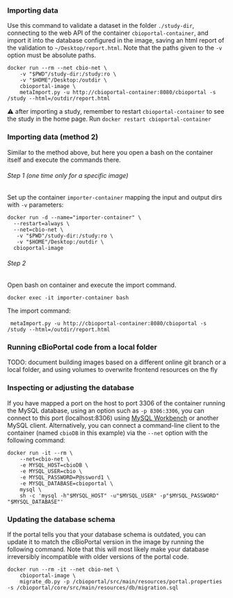 ### Importing data ###

Use this command to validate a dataset in the folder `./study-dir`, connecting
to the web API of the container `cbioportal-container`, and import it into the
database configured in the image, saving an html report of the validation to
`~/Desktop/report.html`.  Note that the paths given to the `-v` option must be
absolute paths.

```shell
docker run --rm --net cbio-net \
    -v "$PWD"/study-dir:/study:ro \
    -v "$HOME"/Desktop:/outdir \
    cbioportal-image \
    metaImport.py -u http://cbioportal-container:8080/cbioportal -s /study --html=/outdir/report.html
```
:warning: after importing a study, remember to restart `cbioportal-container` to see the study in the home page. Run `docker restart cbioportal-container`

### Importing data (method 2) ###

Similar to the method above, but here you open a bash on the container itself and execute the commands there. 

###### Step 1 (one time only for a specific image)

Set up the container `importer-container` mapping the input and output dirs with `-v` parameters:

```shell
docker run -d --name="importer-container" \
  --restart=always \
  --net=cbio-net \
   -v "$PWD"/study-dir:/study:ro \
   -v "$HOME"/Desktop:/outdir \
  cbioportal-image
```
###### Step 2

Open bash on container and execute the import command.

```shell
docker exec -it importer-container bash
```
The import command:
```shell
 metaImport.py -u http://cbioportal-container:8080/cbioportal -s /study --html=/outdir/report.html
```

### Running cBioPortal code from a local folder ###

TODO: document building images based on a different online git
branch or a local folder, and using volumes to overwrite frontend
resources on the fly

### Inspecting or adjusting the database ###

If you have mapped a port on the host to port 3306 of the container
running the MySQL database, using an option such as `-p 8306:3306`,
you can connect to this port (localhost:8306) using [MySQL
Workbench](https://www.mysql.com/products/workbench/) or another
MySQL client.  Alternatively, you can connect a command-line client
to the container (named `cbioDB` in this example) via the `--net`
option with the following command:

```shell
docker run -it --rm \
    --net=cbio-net \
    -e MYSQL_HOST=cbioDB \
    -e MYSQL_USER=cbio \
    -e MYSQL_PASSWORD=P@ssword1 \
    -e MYSQL_DATABASE=cbioportal \
    mysql \
    sh -c 'mysql -h"$MYSQL_HOST" -u"$MYSQL_USER" -p"$MYSQL_PASSWORD" "$MYSQL_DATABASE"'
```

### Updating the database schema ###

If the portal tells you that your database schema is outdated, you
can update it to match the cBioPortal version in the image by running
the following command. Note that this will most likely make your
database irreversibly incompatible with older versions of the portal
code.

```shell
docker run --rm -it --net cbio-net \
    cbioportal-image \
    migrate_db.py -p /cbioportal/src/main/resources/portal.properties -s /cbioportal/core/src/main/resources/db/migration.sql
```
